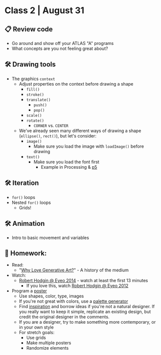 # Class 2 | August 31

## 📋 Review code

* Go around and show off your ATLAS "A" programs
* What concepts are you not feeling great about?

## 🛠️ Drawing tools

* The graphics `context`
  * Adjust properties on the context before drawing a shape
    * `fill()`
    * `stroke()`
    * `translate()`
      * `push()`
      * `pop()`
    * `scale()`
    * `rotate()`
      * `CORNER` vs. `CENTER`
  * We've already seen many different ways of drawing a shape (`ellipse()`, `rect()`), but let's consider:
    * `image()`
      * Make sure you load the image with `loadImage()` before drawing
    * `text()`
      * Make sure you load the font first
        * Example in Processing & [p5](https://editor.p5js.org/cacheflowe/sketches/ZbOawrLPw)

## 🛠️ Iteration

  * `for()` loops
  * Nested `for()` loops
    * Grids!

## 🛠️ Animation

* Intro to basic movement and variables

## 📝 Homework:

* Read:
  * "[Why Love Generative Art?](https://www.artnome.com/news/2018/8/8/why-love-generative-art)" - A history of the medium
* Watch:
  * [Robert Hodgin @ Eyeo 2014](https://vimeo.com/103537259) - watch at least the first 13 minutes
    * If you love this, watch [Robert Hodgin @ Eyeo 2012](https://vimeo.com/45526286)
* Program a [poster](https://www.instagram.com/tim_rodenbroeker/)
  * Use shapes, color, type, images
  * If you're not great with colors, use a [palette generator](https://coolors.co/palettes)
  * Find [inspiration](https://www.google.com/search?q=bauhaus+poster+design) and borrow ideas if you're not a natural designer. If you really want to keep it simple, replicate an existing design, but credit the original designer in the comments.
  * If you are a designer, try to make something more contemporary, or in your own style
  * For stretch goals:
    * Use grids
    * Make multiple posters
    * Randomize elements
